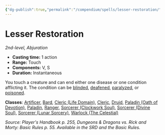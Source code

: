 ```yaml
---
{"dg-publish":true,"permalink":"/compendium/spells/lesser-restoration/","tags":["compendium/src/5e/phb","spell/class/artificer","spell/class/bard","spell/class/cleric","spell/class/cleric/life-domain","spell/class/druid","spell/class/paladin","spell/class/paladin/oath-of-devotion","spell/class/ranger","spell/class/sorcerer/clockwork-soul","spell/class/sorcerer/divine-soul","spell/class/sorcerer/lunar-sorcery","spell/class/warlock/the-celestial","spell/level/2","spell/school/abjuration"]}
---
```


# Lesser Restoration

*2nd-level, Abjuration*  

- **Casting time:** 1 action
- **Range:** Touch
- **Components:** V, S
- **Duration:** Instantaneous

You touch a creature and can end either one disease or one condition afflicting it. The condition can be [blinded](rules/conditions.md#blinded), [deafened](rules/conditions.md#deafened), [paralyzed](rules/conditions.md#paralyzed), or [poisoned](rules/conditions.md#poisoned).

**Classes**: [Artificer](compendium/classes/artificer-tce.md), [Bard](compendium/classes/bard.md), [Cleric (Life Domain)](compendium/classes/cleric-life-domain.md), [Cleric](compendium/classes/cleric.md), [Druid](compendium/classes/druid.md), [Paladin (Oath of Devotion)](compendium/classes/paladin-oath-of-devotion.md), [Paladin](compendium/classes/paladin.md), [Ranger](compendium/classes/ranger.md), [Sorcerer (Clockwork Soul)](compendium/classes/sorcerer-clockwork-soul-tce.md), [Sorcerer (Divine Soul)](compendium/classes/sorcerer-divine-soul-xge.md), [Sorcerer (Lunar Sorcery)](compendium/classes/sorcerer-lunar-sorcery-dsotdq.md), [Warlock (The Celestial)](compendium/classes/warlock-the-celestial-xge.md)

*Source: Player's Handbook p. 255, Dungeons & Dragons vs. Rick and Morty: Basic Rules p. 55. Available in the SRD and the Basic Rules.*